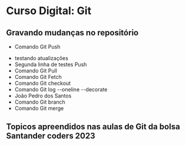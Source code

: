 # Curso Digital: Git

## Gravando mudanças no repositório

- Comando Git Push

* testando atualizações
* Segunda linha de testes Push
* Comando Git Pull
* Comando Git Fetch
* Comando Git checkout
* Comando Git log --oneline --decorate
* João Pedro dos Santos
* Comando Git branch
* Comando Git merge

## Topicos apreendidos nas aulas de Git da bolsa Santander coders 2023
